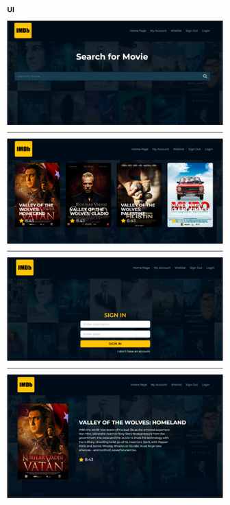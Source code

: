 ### UI

![1](/src/resources/gitUI/1.png)

<hr>

![2](/src/resources/gitUI/2.png)

<hr>

![3](/src/resources/gitUI/3.png)

<hr>

![4](/src/resources/gitUI/4.png)